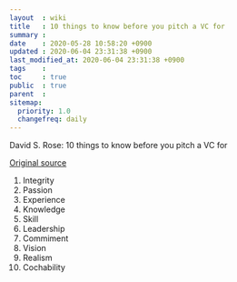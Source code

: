 ```yaml
---
layout  : wiki
title   : 10 things to know before you pitch a VC for
summary : 
date    : 2020-05-28 10:58:20 +0900
updated : 2020-06-04 23:31:38 +0900
last_modified_at: 2020-06-04 23:31:38 +0900
tags    : 
toc     : true
public  : true
parent  : 
sitemap:
  priority: 1.0
  changefreq: daily
---
```


David S. Rose: 10 things to know before you pitch a VC for

[Original source](https://www.youtube.com/watch?v=lzDBrMisLm0)

1. Integrity
2. Passion
3. Experience
4. Knowledge
5. Skill
6. Leadership
7. Commiment
8. Vision
9. Realism
10. Cochability
